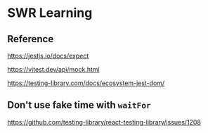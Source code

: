 # SWR Learning

## Reference

https://jestjs.io/docs/expect

https://vitest.dev/api/mock.html

https://testing-library.com/docs/ecosystem-jest-dom/

## Don't use fake time with `waitFor`

https://github.com/testing-library/react-testing-library/issues/1208
